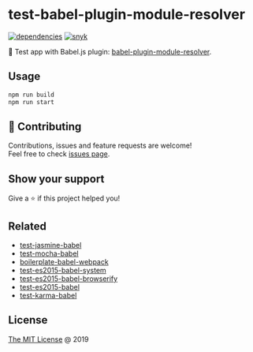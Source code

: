 # test-babel-plugin-module-resolver

[![dependencies](https://david-dm.org/piecioshka/test-babel-plugin-module-resolver.svg)](https://github.com/piecioshka/test-babel-plugin-module-resolver)
[![snyk](https://snyk.io/test/github/piecioshka/test-babel-plugin-module-resolver/badge.svg?targetFile=package.json)](https://snyk.io/test/github/piecioshka/test-babel-plugin-module-resolver?targetFile=package.json)

:ledger: Test app with Babel.js plugin: [babel-plugin-module-resolver](https://github.com/tleunen/babel-plugin-module-resolver).

## Usage

```bash
npm run build
npm run start
```

## 🤝 Contributing

Contributions, issues and feature requests are welcome!<br />
Feel free to check [issues page](/issues/).

## Show your support

Give a ⭐️ if this project helped you!

## Related

* [test-jasmine-babel](https://github.com/piecioshka/test-jasmine-babel)
* [test-mocha-babel](https://github.com/piecioshka/test-mocha-babel)
* [boilerplate-babel-webpack](https://github.com/piecioshka/boilerplate-babel-webpack)
* [test-es2015-babel-system](https://github.com/piecioshka/test-es2015-babel-system)
* [test-es2015-babel-browserify](https://github.com/piecioshka/test-es2015-babel-browserify)
* [test-es2015-babel](https://github.com/piecioshka/test-es2015-babel)
* [test-karma-babel](https://github.com/piecioshka/test-karma-babel)

## License

[The MIT License](http://piecioshka.mit-license.org) @ 2019
